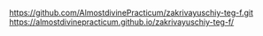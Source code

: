 https://github.com/AlmostdivinePracticum/zakrivayuschiy-teg-f.git
https://almostdivinepracticum.github.io/zakrivayuschiy-teg-f/
